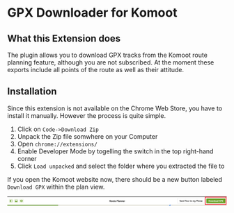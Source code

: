 # GPX Downloader for Komoot


## What this Extension does
The plugin allows you to download GPX tracks from the Komoot route planning feature, although you are not subscribed. At the moment these exports include all points of the route as well as their attitude.


## Installation
Since this extension is not available on the Chrome Web Store, you have to install it manually. However the process is quite simple.


1. Click on `Code->Download Zip`
2. Unpack the Zip file somwhere on your Computer
3. Open `chrome://extensions/`
4. Enable Developer Mode by togelling the switch in the top right-hand corner
5. Click `Load unpacked` and select the folder where you extracted the file to


If you open the Komoot website now, there should be a new button labeled `Download GPX` within the plan view.

![Navbar with new Button](assets/navbar.png)

